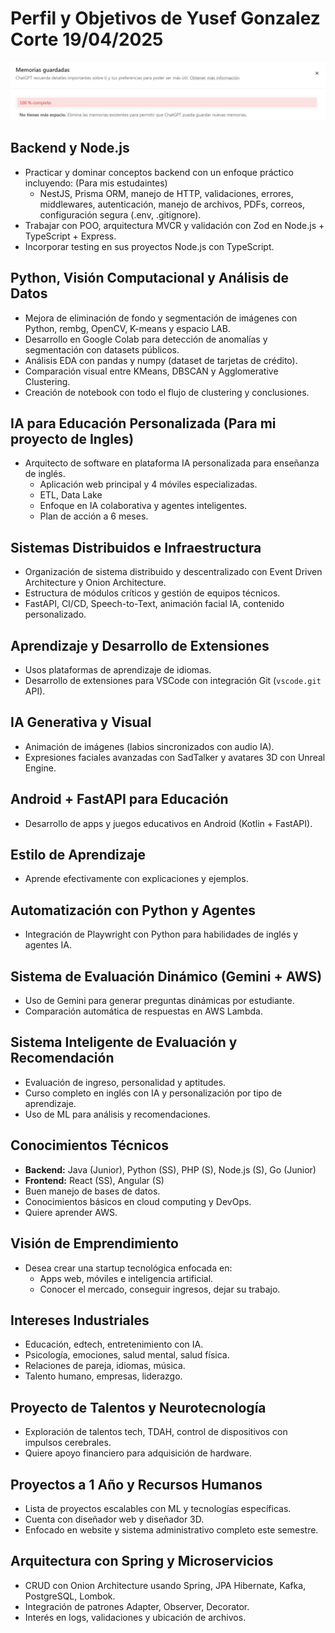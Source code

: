 # Perfil y Objetivos de Yusef Gonzalez Corte **19/04/2025**
![Memorias](https://raw.githubusercontent.com/darwinyusef/darwinyusef/refs/heads/master/memorias.JPG)


## Backend y Node.js
- Practicar y dominar conceptos backend con un enfoque práctico incluyendo: (Para mis estudaintes)
  - NestJS, Prisma ORM, manejo de HTTP, validaciones, errores, middlewares, autenticación, manejo de archivos, PDFs, correos, configuración segura (.env, .gitignore).
- Trabajar con POO, arquitectura MVCR y validación con Zod en Node.js + TypeScript + Express.
- Incorporar testing en sus proyectos Node.js con TypeScript.

## Python, Visión Computacional y Análisis de Datos
- Mejora de eliminación de fondo y segmentación de imágenes con Python, rembg, OpenCV, K-means y espacio LAB.
- Desarrollo en Google Colab para detección de anomalías y segmentación con datasets públicos.
- Análisis EDA con pandas y numpy (dataset de tarjetas de crédito).
- Comparación visual entre KMeans, DBSCAN y Agglomerative Clustering.
- Creación de notebook con todo el flujo de clustering y conclusiones.

## IA para Educación Personalizada (Para mi proyecto de Ingles)
- Arquitecto de software en plataforma IA personalizada para enseñanza de inglés.
  - Aplicación web principal y 4 móviles especializadas.
  - ETL, Data Lake
  - Enfoque en IA colaborativa y agentes inteligentes.
  - Plan de acción a 6 meses.

## Sistemas Distribuidos e Infraestructura
- Organización de sistema distribuido y descentralizado con Event Driven Architecture y Onion Architecture.
- Estructura de módulos críticos y gestión de equipos técnicos.
- FastAPI, CI/CD, Speech-to-Text, animación facial IA, contenido personalizado.

## Aprendizaje y Desarrollo de Extensiones
- Usos plataformas de aprendizaje de idiomas.
- Desarrollo de extensiones para VSCode con integración Git (`vscode.git` API).

## IA Generativa y Visual
- Animación de imágenes (labios sincronizados con audio IA).
- Expresiones faciales avanzadas con SadTalker y avatares 3D con Unreal Engine.

## Android + FastAPI para Educación
- Desarrollo de apps y juegos educativos en Android (Kotlin + FastAPI).

## Estilo de Aprendizaje
- Aprende efectivamente con explicaciones y ejemplos.

## Automatización con Python y Agentes
- Integración de Playwright con Python para habilidades de inglés y agentes IA.

## Sistema de Evaluación Dinámico (Gemini + AWS)
- Uso de Gemini para generar preguntas dinámicas por estudiante.
- Comparación automática de respuestas en AWS Lambda.

## Sistema Inteligente de Evaluación y Recomendación
- Evaluación de ingreso, personalidad y aptitudes.
- Curso completo en inglés con IA y personalización por tipo de aprendizaje.
- Uso de ML para análisis y recomendaciones.

## Conocimientos Técnicos
- **Backend:** Java (Junior), Python (SS), PHP (S), Node.js (S), Go (Junior)
- **Frontend:** React (SS), Angular (S)
- Buen manejo de bases de datos.
- Conocimientos básicos en cloud computing y DevOps.
- Quiere aprender AWS.

## Visión de Emprendimiento
- Desea crear una startup tecnológica enfocada en:
  - Apps web, móviles e inteligencia artificial.
  - Conocer el mercado, conseguir ingresos, dejar su trabajo.

## Intereses Industriales
- Educación, edtech, entretenimiento con IA.
- Psicología, emociones, salud mental, salud física.
- Relaciones de pareja, idiomas, música.
- Talento humano, empresas, liderazgo.

## Proyecto de Talentos y Neurotecnología
- Exploración de talentos tech, TDAH, control de dispositivos con impulsos cerebrales.
- Quiere apoyo financiero para adquisición de hardware.

## Proyectos a 1 Año y Recursos Humanos
- Lista de proyectos escalables con ML y tecnologías específicas.
- Cuenta con diseñador web y diseñador 3D.
- Enfocado en website y sistema administrativo completo este semestre.

## Arquitectura con Spring y Microservicios
- CRUD con Onion Architecture usando Spring, JPA Hibernate, Kafka, PostgreSQL, Lombok.
- Integración de patrones Adapter, Observer, Decorator.
- Interés en logs, validaciones y ubicación de archivos.

